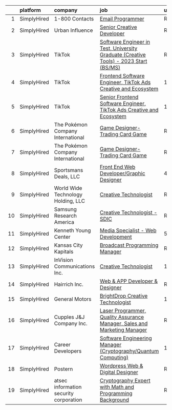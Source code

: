 

|    | platform    | company                                | job                                                                                                                                                                                                  | update_time   | location                      |
|---:|:------------|:---------------------------------------|:-----------------------------------------------------------------------------------------------------------------------------------------------------------------------------------------------------|:--------------|:------------------------------|
|  1 | SimplyHired | 1-800 Contacts                         | [Email Programmer](https://www.simplyhired.com/job/PWEw5vMbE3TJxrVt3SVgNrBU1kTGtZczNO_ww0b3mKtMi9CsbC9Hnw?q=creative+programmer)                                                                     | Recently      | Draper, UT                    |
|  2 | SimplyHired | Urban Influence                        | [Senior Creative Developer](https://www.simplyhired.com/job/lpE_bL-yjqpHSloyTj3b2W_ymBr2Qt4fxKsCaBDIyNYur2UKulPh3g?q=creative+programmer)                                                            | Recently      | Remote                        |
|  3 | SimplyHired | TikTok                                 | [Software Engineer in Test, University Graduate (Creative Tools) - 2023 Start (BS/MS)](https://www.simplyhired.com/job/_rZ0W_8tNDGMJhwdGUuzbYpsEgRrk95rGIetOFd4oqv-7-cPsDuBrA?q=creative+programmer) | Recently      | Mountain View, CA             |
|  4 | SimplyHired | TikTok                                 | [Frontend Software Engineer, TikTok Ads Creative and Ecosystem](https://www.simplyhired.com/job/nU6mNwyrS2NeenolramxSHbR7XPGijy5xSVV5iskYwJ3OiFIH526KQ?q=creative+programmer)                        | 13d           | Seattle, WA +1 location       |
|  5 | SimplyHired | TikTok                                 | [Senior Frontend Software Engineer, TikTok Ads Creative and Ecosystem](https://www.simplyhired.com/job/9N63TvQ0_vV9p_NHuPj2fx_2JGr1A0JlMIA6_RIjz_EW2bMpvdwSeg?q=creative+programmer)                 | 13d           | Mountain View, CA +1 location |
|  6 | SimplyHired | The Pokémon Company International      | [Game Designer- Trading Card Game](https://www.simplyhired.com/job/V33blqOSJQBXPOw2iELZQ8ARzHfi03gfmLTE4HrGSHKHxrXA1ZyZCQ?q=creative+programmer)                                                     | Recently      | Bellevue, WA                  |
|  7 | SimplyHired | The Pokémon Company International      | [Game Designer- Trading Card Game](https://www.simplyhired.com/job/V33blqOSJQBXPOw2iELZQ8ARzHfi03gfmLTE4HrGSHKHxrXA1ZyZCQ?q=creative+programmer)                                                     | Recently      | Bellevue, WA                  |
|  8 | SimplyHired | Sportsmans Deals, LLC                  | [Front End Web Developer/Graphic Designer](https://www.simplyhired.com/job/Yacw_f-axnWOppyzm9au65onD_CEEecrvXedaybyEaUC_4lvrPvtTw?q=creative+programmer)                                             | 4d            | Mechanicsburg, PA             |
|  9 | SimplyHired | World Wide Technology Holding, LLC     | [Creative Technologist](https://www.simplyhired.com/job/5a9Ed5658l-qnyHyVbDHLt67lqLmZM8M5TNObsmxazQouMagIxgsjQ?q=creative+programmer)                                                                | Recently      | St. Louis, MO                 |
| 10 | SimplyHired | Samsung Research America               | [Creative Technologist - SDIC](https://www.simplyhired.com/job/gGVy1DcJgXDEyXM1XQ7VXeLNeRPUaHT-wgEtU85w0Yw1fxpsgkSwjQ?q=creative+programmer)                                                         | Recently      | San Francisco, CA             |
| 11 | SimplyHired | Kenneth Young Center                   | [Media Specialist - Web Development](https://www.simplyhired.com/job/fPhMbDncP-M8VsyyajRwSN0K_LfnXkagH6GcVVRQAin1jh5o7RstBg?q=creative+programmer)                                                   | 5d            | Schaumburg, IL                |
| 12 | SimplyHired | Kansas City Kapitals                   | [Broadcast Programming Manager](https://www.simplyhired.com/job/blUm4pFSlazIkYe_pteXSE4wQnts_y2iUoHIf0exder-GA8GWh8g4Q?q=creative+programmer)                                                        | Recently      | Kansas City, MO               |
| 13 | SimplyHired | InVision Communications Inc.           | [Creative Technologist](https://www.simplyhired.com/job/IO3Fhg0D_0Q0QBTCLmRk3dByT_u0lXeQvHbW97TkG2KLhnB96YBoyA?q=creative+programmer)                                                                | 13d           | Walnut Creek, CA +2 locations |
| 14 | SimplyHired | Hairrich Inc.                          | [Web & APP Developer & Designer](https://www.simplyhired.com/job/VA40MvdlAvQmUN2dWMw9S78ZxPCQvj9pKRyJ753zhepQwuPtsDkF2A?q=creative+programmer)                                                       | Recently      | Santa Clara, CA               |
| 15 | SimplyHired | General Motors                         | [BrightDrop Creative Technologist](https://www.simplyhired.com/job/iods74Ms_waPtIBdJNlhXZUC9ZgoVy-hLu_I5LvMa-Wr1fkvZfdgBQ?q=creative+programmer)                                                     | 11d           | Palo Alto, CA                 |
| 16 | SimplyHired | Cupples J&J Company Inc.               | [Laser Programmer, Quality Assurance Manager, Sales and Marketing Manager](https://www.simplyhired.com/job/2Z3AG77fD7NN_lpo3XIECeD7eIWvaKrt6axn0CTiGwMGXzR2bPvWLg?q=creative+programmer)             | Recently      | Jackson, TN                   |
| 17 | SimplyHired | Career Developers                      | [Software Engineering Manager (Cryptography/Quantum Computing)](https://www.simplyhired.com/job/8w9BXCehTy6k_GFKTeeocRdjseNjAU9eZZTGjRh1f-C2LUiyWJpN_Q?q=creative+programmer)                        | 13d           | New York, NY                  |
| 18 | SimplyHired | Postern                                | [Wordpress Web & Digital Designer](https://www.simplyhired.com/job/C4i9dadhnZilRF-0Zp1XXTQmwq8qg3LZ46NqNrwlrPj87Q48DKHnQg?q=creative+programmer)                                                     | Recently      | Frederick, MD                 |
| 19 | SimplyHired | atsec information security corporation | [Cryptography Expert with Math and Programming Background](https://www.simplyhired.com/job/H4LrizoSMHHFHvKYc5LIh388etghgRsELUiSMRnwKFjlydQJ6vl85Q?q=creative+programmer)                             | Recently      | Austin, TX                    |
